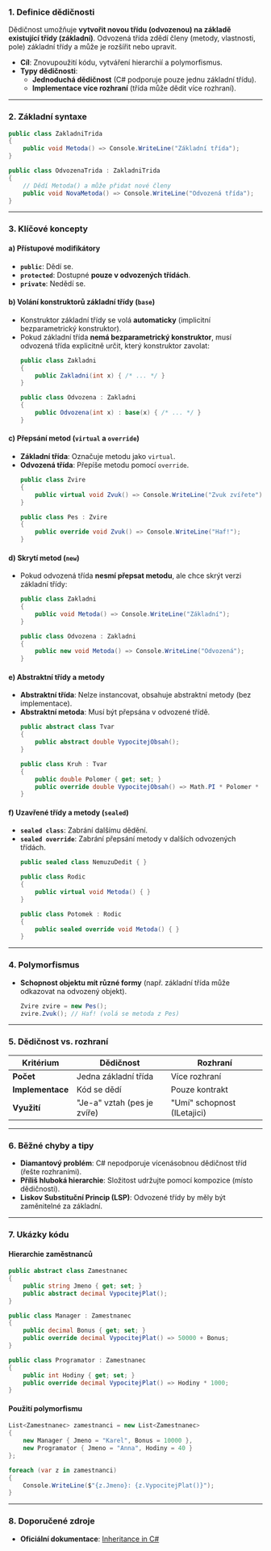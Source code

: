
### **1. Definice dědičnosti**  

Dědičnost umožňuje **vytvořit novou třídu (odvozenou) na základě existující třídy (základní)**. Odvozená třída zdědí členy (metody, vlastnosti, pole) základní třídy a může je rozšířit nebo upravit.  
- **Cíl**: Znovupoužití kódu, vytváření hierarchií a polymorfismus.  
- **Typy dědičnosti**:  
  - **Jednoduchá dědičnost** (C# podporuje pouze jednu základní třídu).  
  - **Implementace více rozhraní** (třída může dědit více rozhraní).  

---

### **2. Základní syntaxe**  

```csharp
public class ZakladniTrida 
{
    public void Metoda() => Console.WriteLine("Základní třída");
}

public class OdvozenaTrida : ZakladniTrida 
{
    // Dědí Metoda() a může přidat nové členy
    public void NovaMetoda() => Console.WriteLine("Odvozená třída");
}
```

---

### **3. Klíčové koncepty**  

#### **a) Přístupové modifikátory**  

- **`public`**: Dědí se.  
- **`protected`**: Dostupné **pouze v odvozených třídách**.  
- **`private`**: Nedědí se.  

#### **b) Volání konstruktorů základní třídy (`base`)**  

- Konstruktor základní třídy se volá **automaticky** (implicitní bezparametrický konstruktor).  
- Pokud základní třída **nemá bezparametrický konstruktor**, musí odvozená třída explicitně určit, který konstruktor zavolat:  
  ```csharp
  public class Zakladni 
  {
      public Zakladni(int x) { /* ... */ }
  }

  public class Odvozena : Zakladni 
  {
      public Odvozena(int x) : base(x) { /* ... */ }
  }
  ```

#### **c) Přepsání metod (`virtual` a `override`)**  

- **Základní třída**: Označuje metodu jako `virtual`.  
- **Odvozená třída**: Přepíše metodu pomocí `override`.  
  ```csharp
  public class Zvire 
  {
      public virtual void Zvuk() => Console.WriteLine("Zvuk zvířete");
  }

  public class Pes : Zvire 
  {
      public override void Zvuk() => Console.WriteLine("Haf!");
  }
  ```

#### **d) Skrytí metod (`new`)**  

- Pokud odvozená třída **nesmí přepsat metodu**, ale chce skrýt verzi základní třídy:  
  ```csharp
  public class Zakladni 
  {
      public void Metoda() => Console.WriteLine("Základní");
  }

  public class Odvozena : Zakladni 
  {
      public new void Metoda() => Console.WriteLine("Odvozená");
  }
  ```

#### **e) Abstraktní třídy a metody**  

- **Abstraktní třída**: Nelze instancovat, obsahuje abstraktní metody (bez implementace).  
- **Abstraktní metoda**: Musí být přepsána v odvozené třídě.  
  ```csharp
  public abstract class Tvar 
  {
      public abstract double VypocitejObsah();
  }

  public class Kruh : Tvar 
  {
      public double Polomer { get; set; }
      public override double VypocitejObsah() => Math.PI * Polomer * Polomer;
  }
  ```

#### **f) Uzavřené třídy a metody (`sealed`)**  

- **`sealed class`**: Zabrání dalšímu dědění.  
- **`sealed override`**: Zabrání přepsání metody v dalších odvozených třídách.  
  ```csharp
  public sealed class NemuzuDedit { }

  public class Rodic 
  {
      public virtual void Metoda() { }
  }

  public class Potomek : Rodic 
  {
      public sealed override void Metoda() { }
  }
  ```

---

### **4. Polymorfismus**  

- **Schopnost objektu mít různé formy** (např. základní třída může odkazovat na odvozený objekt).  
  ```csharp
  Zvire zvire = new Pes();
  zvire.Zvuk(); // Haf! (volá se metoda z Pes)
  ```

---

### **5. Dědičnost vs. rozhraní**  

| **Kritérium**       | **Dědičnost**               | **Rozhraní**               |  
|----------------------|-----------------------------|-----------------------------|  
| **Počet**            | Jedna základní třída        | Více rozhraní              |  
| **Implementace**     | Kód se dědí                 | Pouze kontrakt              |  
| **Využití**          | "Je-a" vztah (pes je zvíře) | "Umí" schopnost (ILetajici) |  

---

### **6. Běžné chyby a tipy**  

- **Diamantový problém**: C# nepodporuje vícenásobnou dědičnost tříd (řešte rozhraními).  
- **Příliš hluboká hierarchie**: Složitost udržujte pomocí kompozice (místo dědičnosti).  
- **Liskov Substituční Princip (LSP)**: Odvozené třídy by měly být zaměnitelné za základní.  

---

### **7. Ukázky kódu**  

#### **Hierarchie zaměstnanců**  

```csharp
public abstract class Zamestnanec 
{
    public string Jmeno { get; set; }
    public abstract decimal VypocitejPlat();
}

public class Manager : Zamestnanec 
{
    public decimal Bonus { get; set; }
    public override decimal VypocitejPlat() => 50000 + Bonus;
}

public class Programator : Zamestnanec 
{
    public int Hodiny { get; set; }
    public override decimal VypocitejPlat() => Hodiny * 1000;
}
```

#### **Použití polymorfismu**  

```csharp
List<Zamestnanec> zamestnanci = new List<Zamestnanec> 
{
    new Manager { Jmeno = "Karel", Bonus = 10000 },
    new Programator { Jmeno = "Anna", Hodiny = 40 }
};

foreach (var z in zamestnanci) 
{
    Console.WriteLine($"{z.Jmeno}: {z.VypocitejPlat()}");
}
```

---

### **8. Doporučené zdroje**  

- **Oficiální dokumentace**: [Inheritance in C#](https://learn.microsoft.com/cs-cz/dotnet/csharp/fundamentals/object-oriented/inheritance)  
